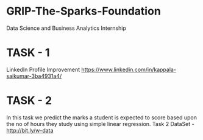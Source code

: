 # GRIP-The-Sparks-Foundation
Data Science and Business Analytics Internship
# TASK - 1
LinkedIn Profile Improvement
https://www.linkedin.com/in/kappala-saikumar-3ba4931a4/
# TASK - 2
In this task we predict the marks a student is expected to score based upon the no of hours they study using simple linear regression.
Task 2 DataSet - http://bit.ly/w-data
